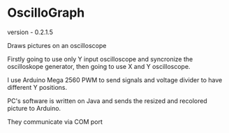 # OscilloGraph

version - 0.2.1.5

Draws pictures on an oscilloscope

Firstly going to use only Y input oscilloscope and syncronize the oscilloskope generator, then going to use X and Y oscilloscope.

I use Arduino Mega 2560 PWM to send signals and voltage divider to have different Y positions. 

PC's software is written on Java and sends the resized and recolored picture to Arduino.

They communicate via COM port
